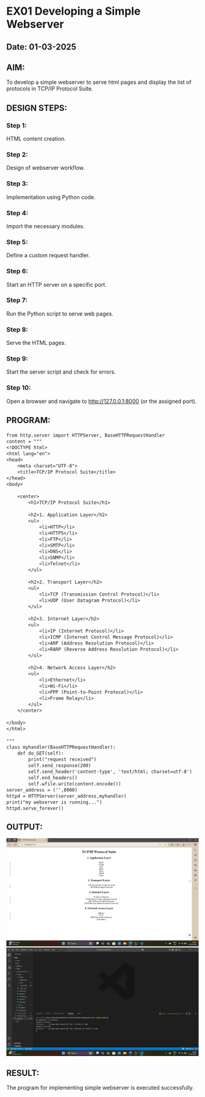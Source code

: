 # EX01 Developing a Simple Webserver
## Date: 01-03-2025

## AIM:
To develop a simple webserver to serve html pages and display the list of protocols in TCP/IP Protocol Suite.

## DESIGN STEPS:
### Step 1: 
HTML content creation.

### Step 2:
Design of webserver workflow.

### Step 3:
Implementation using Python code.

### Step 4:
Import the necessary modules.

### Step 5:
Define a custom request handler.

### Step 6:
Start an HTTP server on a specific port.

### Step 7:
Run the Python script to serve web pages.

### Step 8:
Serve the HTML pages.

### Step 9:
Start the server script and check for errors.

### Step 10:
Open a browser and navigate to http://127.0.0.1:8000 (or the assigned port).

## PROGRAM:
```
from http.server import HTTPServer, BaseHTTPRequestHandler
content = """
<!DOCTYPE html>
<html lang="en">
<head>
    <meta charset="UTF-8">
    <title>TCP/IP Protocol Suite</title>
</head>
<body>

    <center>
        <h1>TCP/IP Protocol Suite</h1>

        <h2>1. Application Layer</h2>
        <ul>
            <li>HTTP</li>
            <li>HTTPS</li>
            <li>FTP</li>
            <li>SMTP</li>
            <li>DNS</li>
            <li>SNMP</li>
            <li>Telnet</li>
        </ul>

        <h2>2. Transport Layer</h2>
        <ul>
            <li>TCP (Transmission Control Protocol)</li>
            <li>UDP (User Datagram Protocol)</li>
        </ul>

        <h2>3. Internet Layer</h2>
        <ul>
            <li>IP (Internet Protocol)</li>
            <li>ICMP (Internet Control Message Protocol)</li>
            <li>ARP (Address Resolution Protocol)</li>
            <li>RARP (Reverse Address Resolution Protocol)</li>
        </ul>

        <h2>4. Network Access Layer</h2>
        <ul>
            <li>Ethernet</li>
            <li>Wi-Fi</li>
            <li>PPP (Point-to-Point Protocol)</li>
            <li>Frame Relay</li>
        </ul>
    </center>

</body>
</html>

"""
class myhandler(BaseHTTPRequestHandler):
    def do_GET(self):
        print("request received")
        self.send_response(200)
        self.send_header('content-type', 'text/html; charset=utf-8')
        self.end_headers()
        self.wfile.write(content.encode())
server_address = ('',8000)
httpd = HTTPServer(server_address,myhandler)
print("my webserver is running...")
httpd.serve_forever()
```

## OUTPUT:
![alt text](image1.png)
![alt text](image.png)
## RESULT:
The program for implementing simple webserver is executed successfully.
